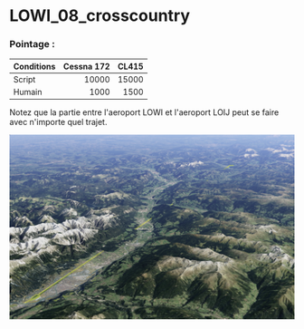 # LOWI_08_crosscountry

### Pointage :

| Conditions    | Cessna 172 | CL415      |
| :------------ | ---------: | ---------: |
| Script        |      10000 |      15000 |
| Humain        |       1000 |       1500 |

Notez que la partie entre l'aeroport LOWI et l'aeroport LOIJ peut se faire avec
n'importe quel trajet.

![alt LOWI_08_crosscountry](https://github.com/udem-dlteam/hack2025/blob/main/parcours/LOWI_08_crosscountry/LOWI_08_crosscountry.png?raw=true)
